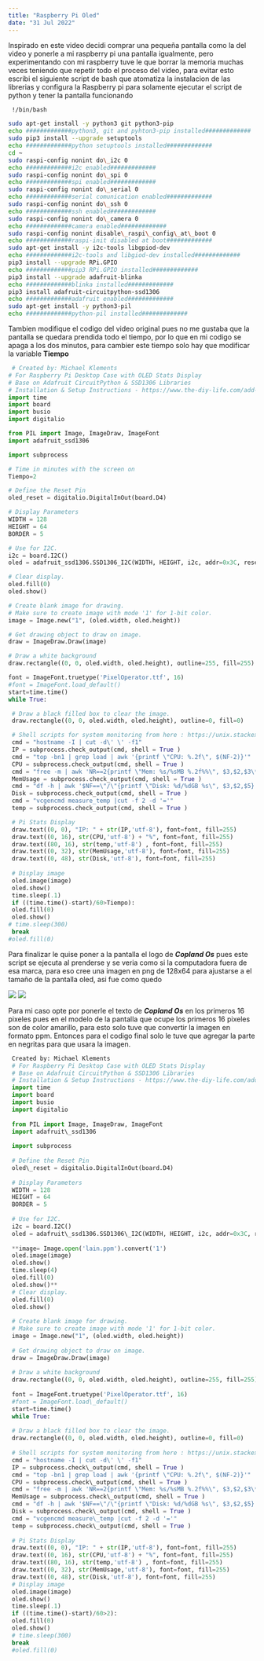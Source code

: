 ```yaml
---
title: "Raspberry Pi Oled"
date: "31 Jul 2022"
---
```

 Inspirado en este video decidi comprar una pequeña pantalla como la del video y ponerle a mi raspberry pi una pantalla igualmente, pero experimentando con mi raspberry tuve le que borrar la memoria muchas veces teniendo que repetir todo el proceso del video, para evitar esto escribi el siguiente script de bash que atomatiza la instalacion de las librerias y configura la Raspberry pi para solamente ejecutar el script de python y tener la pantalla funcionando


```sh
 !/bin/bash

sudo apt-get install -y python3 git python3-pip
echo #############python3, git and pyhton3-pip installed#############
sudo pip3 install --upgrade setuptools
echo #############python setuptools installed#############
cd ~
sudo raspi-config nonint do\_i2c 0
echo #############i2c enabled#############
sudo raspi-config nonint do\_spi 0
echo #############spi enabled#############
sudo raspi-config nonint do\_serial 0
echo #############serial comunication enabled#############
sudo raspi-config nonint do\_ssh 0
echo #############ssh enabled#############
sudo raspi-config nonint do\_camera 0
echo #############camera enabled#############
sudo raspi-config nonint disable\_raspi\_config\_at\_boot 0
echo #############raspi-init disabled at boot#############
sudo apt-get install -y i2c-tools libgpiod-dev
echo #############i2c-tools and libgiod-dev installed############# 
pip3 install --upgrade RPi.GPIO
echo #############pip3 RPi.GPIO installed#############
pip3 install --upgrade adafruit-blinka
echo #############blinka installed#############
pip3 install adafruit-circuitpython-ssd1306
echo #############adafruit enabled#############
sudo apt-get install -y python3-pil
echo #############python-pil installed#############

```


 Tambien modifique el codigo del video original pues no me gustaba que la pantalla se quedara prendida todo el tiempo, por lo que en mi codigo se apaga a los dos minutos, para cambier este tiempo solo hay que modificar la variable **Tiempo**


```py
 # Created by: Michael Klements
# For Raspberry Pi Desktop Case with OLED Stats Display
# Base on Adafruit CircuitPython & SSD1306 Libraries
# Installation & Setup Instructions - https://www.the-diy-life.com/add-an-oled-stats-display-to-raspberry-pi-os-bullseye/
import time
import board
import busio
import digitalio

from PIL import Image, ImageDraw, ImageFont
import adafruit_ssd1306

import subprocess

# Time in minutes with the screen on
Tiempo=2

# Define the Reset Pin
oled_reset = digitalio.DigitalInOut(board.D4)

# Display Parameters
WIDTH = 128
HEIGHT = 64
BORDER = 5

# Use for I2C.
i2c = board.I2C()
oled = adafruit_ssd1306.SSD1306_I2C(WIDTH, HEIGHT, i2c, addr=0x3C, reset=oled_reset)

# Clear display.
oled.fill(0)
oled.show()

# Create blank image for drawing.
# Make sure to create image with mode '1' for 1-bit color.
image = Image.new("1", (oled.width, oled.height))

# Get drawing object to draw on image.
draw = ImageDraw.Draw(image)

# Draw a white background
draw.rectangle((0, 0, oled.width, oled.height), outline=255, fill=255)

font = ImageFont.truetype('PixelOperator.ttf', 16)
#font = ImageFont.load_default()
start=time.time()
while True:

 # Draw a black filled box to clear the image.
 draw.rectangle((0, 0, oled.width, oled.height), outline=0, fill=0)

 # Shell scripts for system monitoring from here : https://unix.stackexchange.com/questions/119126/command-to-display-memory-usage-disk-usage-and-cpu-load
 cmd = "hostname -I | cut -d\' \' -f1"
 IP = subprocess.check_output(cmd, shell = True )
 cmd = "top -bn1 | grep load | awk '{printf \"CPU: %.2f\", $(NF-2)}'"
 CPU = subprocess.check_output(cmd, shell = True )
 cmd = "free -m | awk 'NR==2{printf \"Mem: %s/%sMB %.2f%%\", $3,$2,$3\*100/$2 }'"
 MemUsage = subprocess.check_output(cmd, shell = True )
 cmd = "df -h | awk '$NF==\"/\"{printf \"Disk: %d/%dGB %s\", $3,$2,$5}'"
 Disk = subprocess.check_output(cmd, shell = True )
 cmd = "vcgencmd measure_temp |cut -f 2 -d '='"
 temp = subprocess.check_output(cmd, shell = True )

 # Pi Stats Display
 draw.text((0, 0), "IP: " + str(IP,'utf-8'), font=font, fill=255)
 draw.text((0, 16), str(CPU,'utf-8') + "%", font=font, fill=255)
 draw.text((80, 16), str(temp,'utf-8') , font=font, fill=255)
 draw.text((0, 32), str(MemUsage,'utf-8'), font=font, fill=255)
 draw.text((0, 48), str(Disk,'utf-8'), font=font, fill=255)
 
 # Display image
 oled.image(image)
 oled.show()
 time.sleep(.1)
 if ((time.time()-start)/60>Tiempo):
 oled.fill(0)
 oled.show()
# time.sleep(300)
 break
#oled.fill(0)

```

 Para finalizar le quise poner a la pantalla el logo de ***Copland Os*** pues este script se ejecuta al prenderse y se veria como si la computadora fuera de esa marca, para eso cree una imagen en png de 128x64 para ajustarse a el tamaño de la pantalla oled, asi fue como quedo 


![](/wallpapers/copland.png)
![](/wallpapers/lainentrada0.png)


 Para mi caso opte por ponerle el texto de ***Copland Os*** en los primeros 16 pixeles pues en el modelo de la pantalla que ocupe los primeros 16 pixeles son de color amarillo, para esto solo tuve que convertir la imagen en formato ppm.
 Entonces para el codigo final solo le tuve que agregar la parte en negritas para que usara la imagen.


```py
 Created by: Michael Klements
 # For Raspberry Pi Desktop Case with OLED Stats Display
 # Base on Adafruit CircuitPython & SSD1306 Libraries
 # Installation & Setup Instructions - https://www.the-diy-life.com/add-an-oled-stats-display-to-raspberry-pi-os-bullseye/
 import time
 import board
 import busio
 import digitalio
 
 from PIL import Image, ImageDraw, ImageFont
 import adafruit\_ssd1306
 
 import subprocess
 
 # Define the Reset Pin
 oled\_reset = digitalio.DigitalInOut(board.D4)
 
 # Display Parameters
 WIDTH = 128
 HEIGHT = 64
 BORDER = 5
 
 # Use for I2C.
 i2c = board.I2C()
 oled = adafruit\_ssd1306.SSD1306\_I2C(WIDTH, HEIGHT, i2c, addr=0x3C, reset=oled\_reset)
 
 **image= Image.open('lain.ppm').convert('1')
 oled.image(image)
 oled.show()
 time.sleep(4)
 oled.fill(0)
 oled.show()** 
 # Clear display.
 oled.fill(0)
 oled.show()
 
 # Create blank image for drawing.
 # Make sure to create image with mode '1' for 1-bit color.
 image = Image.new("1", (oled.width, oled.height))
 
 # Get drawing object to draw on image.
 draw = ImageDraw.Draw(image)
 
 # Draw a white background
 draw.rectangle((0, 0, oled.width, oled.height), outline=255, fill=255)
 
 font = ImageFont.truetype('PixelOperator.ttf', 16)
 #font = ImageFont.load\_default()
 start=time.time()
 while True:
 
 # Draw a black filled box to clear the image.
 draw.rectangle((0, 0, oled.width, oled.height), outline=0, fill=0)
 
 # Shell scripts for system monitoring from here : https://unix.stackexchange.com/questions/119126/command-to-display-memory-usage-disk-usage-and-cpu-load
 cmd = "hostname -I | cut -d\' \' -f1"
 IP = subprocess.check\_output(cmd, shell = True )
 cmd = "top -bn1 | grep load | awk '{printf \"CPU: %.2f\", $(NF-2)}'"
 CPU = subprocess.check\_output(cmd, shell = True )
 cmd = "free -m | awk 'NR==2{printf \"Mem: %s/%sMB %.2f%%\", $3,$2,$3\*100/$2 }'"
 MemUsage = subprocess.check\_output(cmd, shell = True )
 cmd = "df -h | awk '$NF==\"/\"{printf \"Disk: %d/%dGB %s\", $3,$2,$5}'"
 Disk = subprocess.check\_output(cmd, shell = True )
 cmd = "vcgencmd measure\_temp |cut -f 2 -d '='"
 temp = subprocess.check\_output(cmd, shell = True )
 
 # Pi Stats Display
 draw.text((0, 0), "IP: " + str(IP,'utf-8'), font=font, fill=255)
 draw.text((0, 16), str(CPU,'utf-8') + "%", font=font, fill=255) 
 draw.text((80, 16), str(temp,'utf-8') , font=font, fill=255) 
 draw.text((0, 32), str(MemUsage,'utf-8'), font=font, fill=255) 
 draw.text((0, 48), str(Disk,'utf-8'), font=font, fill=255) 
 # Display image 
 oled.image(image) 
 oled.show() 
 time.sleep(.1) 
 if ((time.time()-start)/60>2): 
 oled.fill(0) 
 oled.show() 
 # time.sleep(300) 
 break 
 #oled.fill(0) 

```



